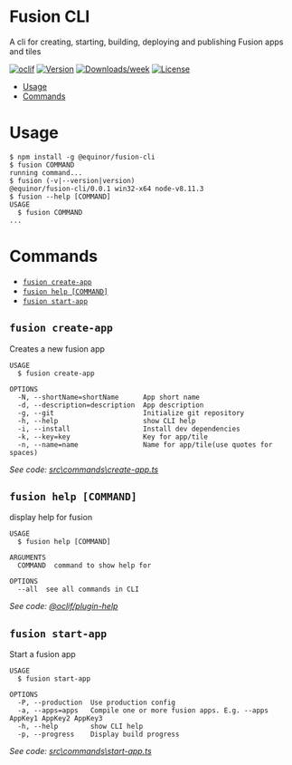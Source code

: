 Fusion CLI
===================

A cli for creating, starting, building, deploying and publishing Fusion apps and tiles

[![oclif](https://img.shields.io/badge/cli-oclif-brightgreen.svg)](https://oclif.io)
[![Version](https://img.shields.io/npm/v/@equinor/fusion-cli.svg)](https://npmjs.org/package/@equinor/fusion-cli)
[![Downloads/week](https://img.shields.io/npm/dw/@equinor/fusion-cli.svg)](https://npmjs.org/package/@equinor/fusion-cli)
[![License](https://img.shields.io/npm/l/@equinor/fusion-cli.svg)](https://github.com/equinor/fusion-cli/blob/master/package.json)

<!-- toc -->
* [Usage](#usage)
* [Commands](#commands)
<!-- tocstop -->
# Usage
<!-- usage -->
```sh-session
$ npm install -g @equinor/fusion-cli
$ fusion COMMAND
running command...
$ fusion (-v|--version|version)
@equinor/fusion-cli/0.0.1 win32-x64 node-v8.11.3
$ fusion --help [COMMAND]
USAGE
  $ fusion COMMAND
...
```
<!-- usagestop -->
# Commands
<!-- commands -->
* [`fusion create-app`](#fusion-create-app)
* [`fusion help [COMMAND]`](#fusion-help-command)
* [`fusion start-app`](#fusion-start-app)

## `fusion create-app`

Creates a new fusion app

```
USAGE
  $ fusion create-app

OPTIONS
  -N, --shortName=shortName      App short name
  -d, --description=description  App description
  -g, --git                      Initialize git repository
  -h, --help                     show CLI help
  -i, --install                  Install dev dependencies
  -k, --key=key                  Key for app/tile
  -n, --name=name                Name for app/tile(use quotes for spaces)
```

_See code: [src\commands\create-app.ts](https://github.com/equinor/fusion-cli/blob/v0.0.1/src\commands\create-app.ts)_

## `fusion help [COMMAND]`

display help for fusion

```
USAGE
  $ fusion help [COMMAND]

ARGUMENTS
  COMMAND  command to show help for

OPTIONS
  --all  see all commands in CLI
```

_See code: [@oclif/plugin-help](https://github.com/oclif/plugin-help/blob/v2.1.6/src\commands\help.ts)_

## `fusion start-app`

Start a fusion app

```
USAGE
  $ fusion start-app

OPTIONS
  -P, --production  Use production config
  -a, --apps=apps   Compile one or more fusion apps. E.g. --apps AppKey1 AppKey2 AppKey3
  -h, --help        show CLI help
  -p, --progress    Display build progress
```

_See code: [src\commands\start-app.ts](https://github.com/equinor/fusion-cli/blob/v0.0.1/src\commands\start-app.ts)_
<!-- commandsstop -->
